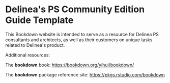 # Delinea's PS Community Edition Guide Template

This Bookdown website is intended to serve as a resource for Delinea PS consultants and architects, as well as their customers on unique tasks related to Delinea's product.

Additional resources:

The **bookdown** book: https://bookdown.org/yihui/bookdown/

The **bookdown** package reference site: https://pkgs.rstudio.com/bookdown
